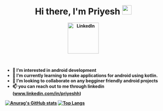 <p>
  <h1 align="center"><b>Hi there, I'm Priyesh <img src="https://media.giphy.com/media/Q7SKqn3G97xpmfSOvG/giphy.gif" alt="" width="30" height="30"></h1>
</p>
<!---<img src="C:\Users\priyesh sinha\Downloads\giphy.gif" alt="My Project GIF" width="100" height="100">--->
  <p align="center">
<a href="https://www.linkedin.com/in/priyeshh/" target="_blank"><img alt="LinkedIn" src="https://img.shields.io/badge/-LinkedIn-0077B5?style=flat-square&logo=Linkedin&logoColor=white" width=100 height= 100></a>
</p>
<br />
 
- 👀 I’m interested in android development
- 🌱 I’m currently learning to make applications for android using kotlin.
- 💞️ I’m looking to collaborate on any begginer friendly android projects
- 📫 you can reach out to me through linkedin (www.linkedin.com/in/priyeshh)

<!---
priyesh0071/priyesh0071 is a ✨ special ✨ repository because its `README.md` (this file) appears on your GitHub profile.
You can click the Preview link to take a look at your changes.
--->
[![Anurag's GitHub stats](https://github-readme-stats.vercel.app/api?username=priyesh0071&hide=stars&count_private=true&show_icons=true&theme=tokyonight)](https://github.com/anuraghazra/github-readme-stats)
[![Top Langs](https://github-readme-stats.vercel.app/api/top-langs/?username=priyesh0071&layout=compact&theme=tokyonight&langs_count=8)](https://github.com/anuraghazra/github-readme-stats)
